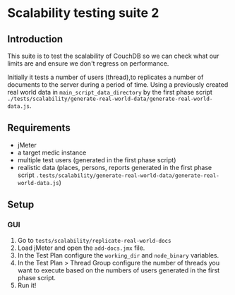 # Scalability testing suite 2

## Introduction

This suite is to test the scalability of CouchDB so we can check what our limits are and ensure we don't regress on performance.

Initially it tests a number of users (thread),to replicates a number of documents to the server during a period of time.  Using a previously created real world data in `main_script_data_directory` by the first phase script `./tests/scalability/generate-real-world-data/generate-real-world-data.js`.

## Requirements

- jMeter
- a target medic instance
- multiple test users (generated in the first phase script)
- realistic data (places, persons, reports generated in the first phase script `.tests/scalability/generate-real-world-data/generate-real-world-data.js`)

## Setup

### GUI
1. Go to `tests/scalability/replicate-real-world-docs`
3. Load jMeter and open the `add-docs.jmx` file.
4. In the Test Plan configure the `working_dir` and `node_binary` variables.
5. In the Test Plan > Thread Group configure the number of threads you want to execute based on the numbers of users generated in the first phase script.
6. Run it!

